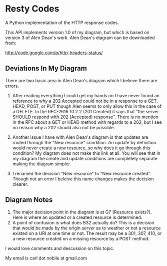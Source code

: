 Resty Codes
===========

A Python implementation of the HTTP response codes.

This API implements version 1.0 of my diagram, but which is based on version 3
of Alen Dean's work. Alen Dean's diagram can be downloaded from:

http://code.google.com/p/http-headers-status/


Deviations In My Diagram
------------------------

There are two basic area in Alen Dean's diagram which I believe there are
errors.

1) After reading everything I could get my hands on I have never found an
   reference to why a 202 Accepted could not be in a response to a GET, HEAD,
   POST, or PUT though Alen seems to only allow this in the case of a DELETE.
   In the RFC-2616 10.2.2 (201 Created) it says that "the server SHOULD respond
   with 202 (Accepted) response". There is no mention in the RFC about a GET or
   HEAD method with regards to a 202, but I see no reason why a 202 should
   also not be possible.

2) Another issue I have with Alen Dean's diagram is that updates are routed
   through the "New resource" condition. An update by definition would never
   create a new resource, so why does it go through this condition? My diagram
   does not make this link at all. You will see that in my diagram the create
   and update conditions are completely separate making the diagram simpler.

3) I renamed the decision "New resource" to "New resource created". Though not
   an error I beleive this name changes makes the decision clearer.

Diagram Notes
-------------

1) The major decision point in the diagram is at G7 (Resource exists?). Here
   is where an updated or a created resource is determined.
2) A point of confusion is what does B32 actually do? This is a decision
   that would be made by the origin server as to weather or not a resource
   existed on a URI at one time or not. The result may be a 301, 307, 410, or
   a new resource created on a missing resource by a POST method.

I would love comments and descussion on this topic.

My email is carl dot nobile at gmail.com
